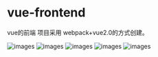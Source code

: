 # vue-frontend
vue的前端
项目采用 webpack+vue2.0的方式创建。

![images](https://github.com/yspwf/vue-frontend/tree/master/img/1.png)
![images](https://github.com/yspwf/vue-frontend/tree/master/img/2.png)
![images](https://github.com/yspwf/vue-frontend/tree/master/img/3.png)
![images](https://github.com/yspwf/vue-frontend/tree/master/img/4.png)
![images](https://github.com/yspwf/vue-frontend/tree/master/img/5.png)



